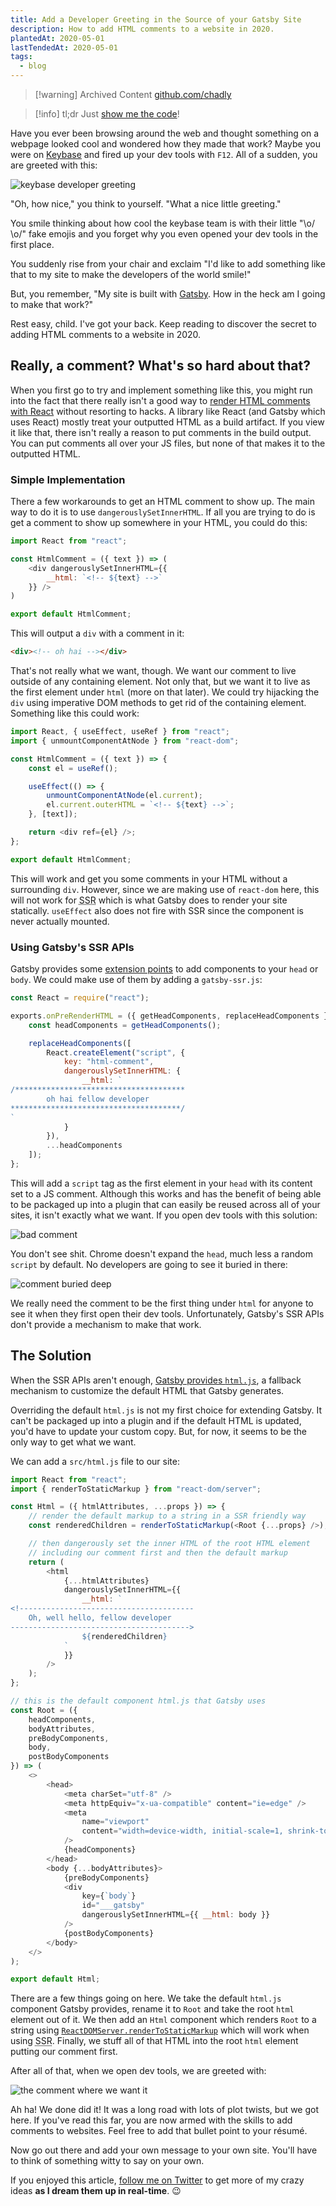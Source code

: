 ```yaml
---
title: Add a Developer Greeting in the Source of your Gatsby Site
description: How to add HTML comments to a website in 2020.
plantedAt: 2020-05-01
lastTendedAt: 2020-05-01
tags:
  - blog
---
```

> [!warning] Archived Content
> [github.com/chadly](https://github.com/chadly/chadly.net)

> [!info] tl;dr
> Just [show me the code](#the-solution)!

Have you ever been browsing around the web and thought something on a webpage looked cool and wondered how they made that work? Maybe you were on [Keybase](https://keybase.io/) and fired up your dev tools with `F12`. All of a sudden, you are greeted with this:

![keybase developer greeting](keybase.png "Keybase has something to tell you")

"Oh, how nice," you think to yourself. "What a nice little greeting."

You smile thinking about how cool the keybase team is with their little "\o/ \o/" fake emojis and you forget why you even opened your dev tools in the first place.

You suddenly rise from your chair and exclaim "I'd like to add something like that to my site to make the developers of the world smile!"

But, you remember, "My site is built with [Gatsby](https://www.gatsbyjs.org/). How in the heck am I going to make that work?"

Rest easy, child. I've got your back. Keep reading to discover the secret to adding HTML comments to a website in 2020.

## Really, a comment? What's so hard about that?

When you first go to try and implement something like this, you might run into the fact that there really isn't a good way to [render HTML comments with React](https://stackoverflow.com/questions/40015336/how-to-render-a-html-comment-in-react) without resorting to hacks. A library like React (and Gatsby which uses React) mostly treat your outputted HTML as a build artifact. If you view it like that, there isn't really a reason to put comments in the build output. You can put comments all over your JS files, but none of that makes it to the outputted HTML.

### Simple Implementation

There a few workarounds to get an HTML comment to show up. The main way to do it is to use `dangerouslySetInnerHTML`. If all you are trying to do is get a comment to show up somewhere in your HTML, you could do this:

```js
import React from "react";

const HtmlComment = ({ text }) => (
	<div dangerouslySetInnerHTML={{
		__html: `<!-- ${text} -->`
	}} />
)

export default HtmlComment;
```

This will output a `div` with a comment in it:

```html
<div><!-- oh hai --></div>
```

That's not really what we want, though. We want our comment to live outside of any containing element. Not only that, but we want it to live as the first element under `html` (more on that later). We could try hijacking the `div` using imperative DOM methods to get rid of the containing element. Something like this could work:

```js
import React, { useEffect, useRef } from "react";
import { unmountComponentAtNode } from "react-dom";

const HtmlComment = ({ text }) => {
	const el = useRef();

	useEffect(() => {
		unmountComponentAtNode(el.current);
		el.current.outerHTML = `<!-- ${text} -->`;
	}, [text]);

	return <div ref={el} />;
};

export default HtmlComment;
```

This will work and get you some comments in your HTML without a surrounding `div`. However, since we are making use of `react-dom` here, this will not work for <abbr title="Server Side Rendering">SSR</abbr> which is what Gatsby does to render your site statically. `useEffect` also does not fire with SSR since the component is never actually mounted.

### Using Gatsby's SSR APIs

Gatsby provides some [extension points](https://www.gatsbyjs.org/docs/ssr-apis/) to add components to your `head` or `body`. We could make use of them by adding a `gatsby-ssr.js`:

```js
const React = require("react");

exports.onPreRenderHTML = ({ getHeadComponents, replaceHeadComponents }) => {
	const headComponents = getHeadComponents();

	replaceHeadComponents([
		React.createElement("script", {
			key: "html-comment",
			dangerouslySetInnerHTML: {
				__html: `
/**************************************
		oh hai fellow developer
**************************************/
`
			}
		}),
		...headComponents
	]);
};
```

This will add a `script` tag as the first element in your `head` with its content set to a JS comment. Although this works and has the benefit of being able to be packaged up into a plugin that can easily be reused across all of your sites, it isn't exactly what we want. If you open dev tools with this solution:

![bad comment](bad-comment.png "Where is my comment?")

You don't see shit. Chrome doesn't expand the `head`, much less a random `script` by default. No developers are going to see it buried in there:

![comment buried deep](there-it-is.png "Ugh, there it is")

We really need the comment to be the first thing under `html` for anyone to see it when they first open their dev tools. Unfortunately, Gatsby's SSR APIs don't provide a mechanism to make that work.

## The Solution

When the SSR APIs aren't enough, [Gatsby provides `html.js`](https://www.gatsbyjs.org/docs/custom-html/), a fallback mechanism to customize the default HTML that Gatsby generates.

Overriding the default `html.js` is not my first choice for extending Gatsby. It can't be packaged up into a plugin and if the default HTML is updated, you'd have to update your custom copy. But, for now, it seems to be the only way to get what we want.

We can add a `src/html.js` file to our site:

```js
import React from "react";
import { renderToStaticMarkup } from "react-dom/server";

const Html = ({ htmlAttributes, ...props }) => {
	// render the default markup to a string in a SSR friendly way
	const renderedChildren = renderToStaticMarkup(<Root {...props} />);

	// then dangerously set the inner HTML of the root HTML element
	// including our comment first and then the default markup
	return (
		<html
			{...htmlAttributes}
			dangerouslySetInnerHTML={{
				__html: `
<!---------------------------------------
	Oh, well hello, fellow developer
---------------------------------------->
				${renderedChildren}
			`
			}}
		/>
	);
};

// this is the default component html.js that Gatsby uses
const Root = ({
	headComponents,
	bodyAttributes,
	preBodyComponents,
	body,
	postBodyComponents
}) => (
	<>
		<head>
			<meta charSet="utf-8" />
			<meta httpEquiv="x-ua-compatible" content="ie=edge" />
			<meta
				name="viewport"
				content="width=device-width, initial-scale=1, shrink-to-fit=no"
			/>
			{headComponents}
		</head>
		<body {...bodyAttributes}>
			{preBodyComponents}
			<div
				key={`body`}
				id="___gatsby"
				dangerouslySetInnerHTML={{ __html: body }}
			/>
			{postBodyComponents}
		</body>
	</>
);

export default Html;
```

There are a few things going on here. We take the default `html.js` component Gatsby provides, rename it to `Root` and take the root `html` element out of it. We then add an `Html` component which renders `Root` to a string using [`ReactDOMServer.renderToStaticMarkup`](https://reactjs.org/docs/react-dom-server.html#rendertostaticmarkup) which will work when using <abbr title="Server Side Rendering">SSR</abbr>. Finally, we stuff all of that HTML into the root `html` element putting our comment first.

After all of that, when we open dev tools, we are greeted with:

![the comment where we want it](sweet-relief.png "Ahh, sweet relief")

Ah ha! We done did it! It was a long road with lots of plot twists, but we got here. If you've read this far, you are now armed with the skills to add comments to websites. Feel free to add that bullet point to your résumé.

Now go out there and add your own message to your own site. You'll have to think of something witty to say on your own.

If you enjoyed this article, [follow me on Twitter](https://twitter.com/wchadly) to get more of my crazy ideas **as I dream them up in real-time**. 😉